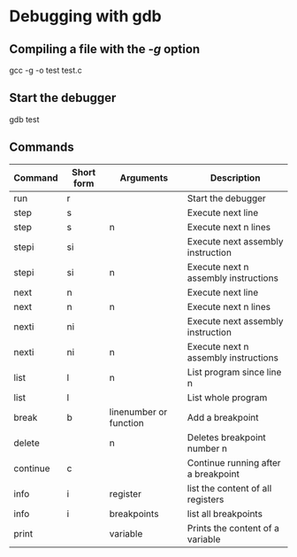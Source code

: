 # Debugging with gdb

## Compiling a file with the *-g* option

gcc -g -o test test.c

## Start the debugger

gdb test

## Commands

| Command | Short form | Arguments | Description |
| --- | --- | --- | --- |
| run | r | | Start the debugger |
| step | s | | Execute next line |
| step | s | n | Execute next n lines |
| stepi | si | | Execute next assembly instruction |
| stepi | si | n | Execute next n assembly instructions |
| next | n | | Execute next line |
| next | n | n | Execute next n lines |
| nexti | ni | | Execute next assembly instruction |
| nexti | ni | n | Execute next n assembly instructions |
| list | l | n | List program since line n |
| list | l | | List whole program |
| break | b | linenumber or function | Add a breakpoint |
| delete | | n | Deletes breakpoint number n |
| continue | c | | Continue running after a breakpoint |
| info | i | register | list the content of all registers |
| info | i | breakpoints | list all breakpoints | 
| print | | variable | Prints the content of a variable |
